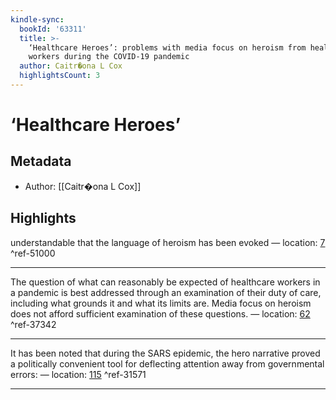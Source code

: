 ```yaml
---
kindle-sync:
  bookId: '63311'
  title: >-
    ‘Healthcare Heroes’: problems with media focus on heroism from healthcare
    workers during the COVID-19 pandemic
  author: Caitr�ona L Cox
  highlightsCount: 3
---
```

# ‘Healthcare Heroes’
## Metadata
* Author: [[Caitr�ona L Cox]]

## Highlights
understandable that the language of heroism has been evoked — location: [7]() ^ref-51000

---
The question of what can reasonably be expected of healthcare workers in a pandemic is best addressed through an examination of their duty of care, including what grounds it and what its limits are. Media focus on heroism does not afford sufficient examination of these questions. — location: [62]() ^ref-37342

---
It has been noted that during the SARS epidemic, the hero narrative proved a politically convenient tool for deflecting attention away from governmental errors: — location: [115]() ^ref-31571

---
